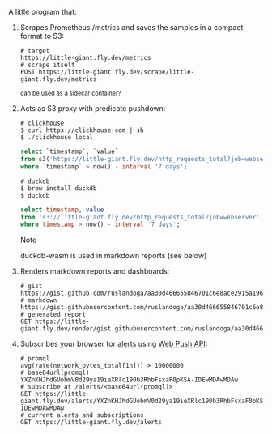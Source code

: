 A little program that:

1. Scrapes Prometheus /metrics and saves the samples in a compact format to S3:
   
   ```shell
   # target
   https://little-giant.fly.dev/metrics
   # scrape itself
   POST https://little-giant.fly.dev/scrape/little-giant.fly.dev/metrics
   ```
   <sup>can be used as a sidecar container?</sup>
   
1. Acts as S3 proxy with predicate pushdown:

   ```shell
   # clickhouse
   $ curl https://clickhouse.com | sh
   $ ./clickhouse local
   ```
   ```sql
   select `timestamp`, `value`
   from s3('https://little-giant.fly.dev/http_requests_total?job=webserver')
   where `timestamp` > now() - interval '7 days';
   ```
   ```shell
   # duckdb
   $ brew install duckdb
   $ duckdb
   ```
   ```sql
   select timestamp, value
   from 's3://little-giant.fly.dev/http_requests_total?job=webserver'
   where timestamp > now() - interval '7 days';
   ```

   > [!NOTE]
   > duckdb-wasm is used in markdown reports (see below)
   
1. Renders markdown reports and dashboards:

   ```shell
   # gist
   https://gist.github.com/ruslandoga/aa30d466655846701c6e8ace2915a196
   # markdown
   https://gist.githubusercontent.com/ruslandoga/aa30d466655846701c6e8ace2915a196/raw/f2e50e8d29d6946d7e56a0b58b796c1157911b39/report.md
   # generated report
   GET https://little-giant.fly.dev/render/gist.githubusercontent.com/ruslandoga/aa30d466655846701c6e8ace2915a196/raw/f2e50e8d29d6946d7e56a0b58b796c1157911b39/report.md
   ```

1. Subscribes your browser for [alerts](https://prometheus.io/docs/alerting/latest/overview/) using [Web Push API:](https://web.dev/explore/notifications)

   ```shell
   # promql
   avg(rate(network_bytes_total[1h])) > 10000000
   # base64url(promql)
   YXZnKHJhdGUobmV0d29ya19ieXRlc190b3RhbFsxaF0pKSA-IDEwMDAwMDAw
   # subscribe at /alerts/<base64url(promql)>
   GET https://little-giant.fly.dev/alerts/YXZnKHJhdGUobmV0d29ya19ieXRlc190b3RhbFsxaF0pKSA-IDEwMDAwMDAw
   # current alerts and subscriptions
   GET https://little-giant.fly.dev/alerts
   ```
